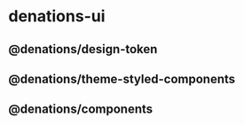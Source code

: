 # denations-ui

## @denations/design-token

## @denations/theme-styled-components

## @denations/components